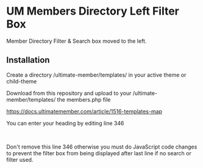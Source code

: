 # UM Members Directory Left Filter Box
Member Directory Filter &amp; Search box moved to the left.

## Installation ##
Create a directory /ultimate-member/templates/ in your active theme or child-theme 

Download from this repository and upload to your /ultimate-member/templates/ the members.php file

https://docs.ultimatemember.com/article/1516-templates-map

You can enter your heading by editing line 346 <div> &nbsp; </div>

Don't remove this line 346 otherwise you must do JavaScript code changes to prevent the filter box from being displayed after last line if no search or filter used.
